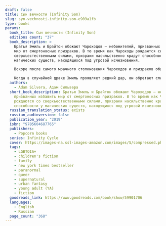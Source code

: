 ```yaml
---
draft: false
title: Сын вечности (Infinity Son)
slug: syn-vechnosti-infinity-son-e909a1fb
type: books
params:
  book_title: Сын вечности (Infinity Son)
  editions count: "37"
  book_description: >
    Братья Эмиль и Брайтон обожают Чароходов — небожителей, призванных избавить
    мир от смертоносных призраков. В то время как Чароходы рождаются со
    сверхъестественными силами, призраки насильственно крадут способности у
    магических существ, находящихся под угрозой исчезновения.

    Вскоре после самого мрачного столкновения Чароходов и призраков общество начинает притеснять небожителей, и в этой атмосфере страха призраки становятся все смелее. Брайтон мечтает обрести силу и стать одним из Чароходов, а Эмиль просто хочет, чтобы война наконец закончилась.

    Когда в случайной драке Эмиль проявляет редкий дар, он обретает славу, о которой всегда мечтал Брайтон, и присоединяется к Чароходам...
  authors:
    - Adam Silvera, Адам Сильвера
  short_book_description: Братья Эмиль и Брайтон обожают Чароходов — небожителей,
    призванных избавить мир от смертоносных призраков. В то время как Чароходы
    рождаются со сверхъестественными силами, призраки насильственно крадут
    способности у магических существ, находящихся под угрозой исчезновения…
  russian_translation_status: exists
  russian_audioversion: false
  publication_year: "2019"
  isbn: "9785604687765"
  publishers:
    - Popcorn books
  series: Infinity Cycle
  cover: https://images-na.ssl-images-amazon.com/images/S/compressed.photo.goodreads.com/books/1562781746i/34510711.jpg
  tags:
    - LGBTQIA+
    - children's fiction
    - family
    - new york times bestseller
    - paranormal
    - queer
    - supernatural
    - urban fantasy
    - young adult (YA)
    - fiction
  goodreads_link: https://www.goodreads.com/book/show/59901706
  languages:
    - English
    - Russian
  page_count: "368"
---
```

